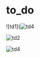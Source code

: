# to_do

![td1](![td4](https://user-images.githubusercontent.com/48865853/153746371-b17f0152-47aa-4fa4-985c-8405f4c095cb.JPG)

![td2](https://user-images.githubusercontent.com/48865853/153746340-ceba90b5-764e-43d8-b6d7-2f4543df08d9.JPG)

![td4](https://user-images.githubusercontent.com/48865853/153746371-b17f0152-47aa-4fa4-985c-8405f4c095cb.JPG)

